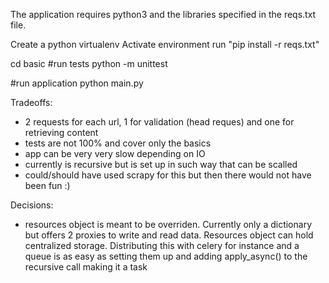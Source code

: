 The application requires python3 and the libraries specified in the reqs.txt file.

Create a python virtualenv
Activate environment
run "pip install -r reqs.txt"

cd basic
#run tests
python -m unittest

#run application
python main.py

Tradeoffs:
- 2 requests for each url, 1 for validation (head reques) and one for retrieving content
- tests are not 100% and cover only the basics
- app can be very very slow depending on IO
- currently is recursive but is set up in such way that can be scalled
- could/should have used scrapy for this but then there would not have been fun :) 

Decisions:
- resources object is meant to be overriden. Currently only a dictionary but offers 2 proxies to write and read data.
Resources object can hold centralized storage. Distributing this with celery for instance and a queue is as easy as setting them up
and adding apply_async() to the recursive call making it a task
